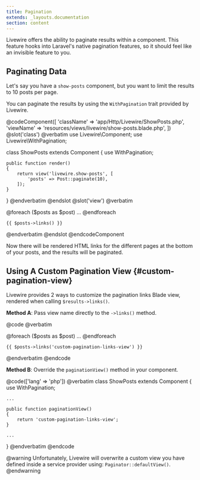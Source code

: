 ```yaml
---
title: Pagination
extends: _layouts.documentation
section: content
---
```


Livewire offers the ability to paginate results within a component. This feature hooks into Laravel's native pagination features, so it should feel like an invisible feature to you.

## Paginating Data

Let's say you have a `show-posts` component, but you want to limit the results to 10 posts per page.

You can paginate the results by using the `WithPagination` trait provided by Livewire.

@codeComponent([
    'className' => 'app/Http/Livewire/ShowPosts.php',
    'viewName' => 'resources/views/livewire/show-posts.blade.php',
])
@slot('class')
@verbatim
use Livewire\Component;
use Livewire\WithPagination;

class ShowPosts extends Component
{
    use WithPagination;

    public function render()
    {
        return view('livewire.show-posts', [
            'posts' => Post::paginate(10),
        ]);
    }
}
@endverbatim
@endslot
@slot('view')
@verbatim
<div>
    @foreach ($posts as $post)
        ...
    @endforeach

    {{ $posts->links() }}
</div>
@endverbatim
@endslot
@endcodeComponent

Now there will be rendered HTML links for the different pages at the bottom of your posts, and the results will be paginated.

## Using A Custom Pagination View {#custom-pagination-view}

Livewire provides 2 ways to customize the pagination links Blade view, rendered when calling `$results->links()`.

**Method A**: Pass view name directly to the `->links()` method.

@code
@verbatim
<div>
    @foreach ($posts as $post)
        ...
    @endforeach

    {{ $posts->links('custom-pagination-links-view') }}
</div>
@endverbatim
@endcode

**Method B**: Override the `paginationView()` method in your component.

@code(['lang' => 'php'])
@verbatim
class ShowPosts extends Component
{
    use WithPagination;

    ...

    public function paginationView()
    {
        return 'custom-pagination-links-view';
    }

    ...
}
@endverbatim
@endcode

@warning
Unfortunately, Livewire will overwrite a custom view you have defined inside a service provider using: <code>Paginator::defaultView()</code>.
@endwarning
